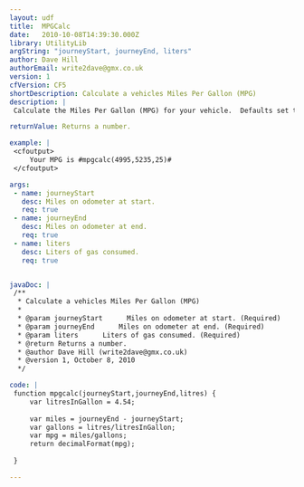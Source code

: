 ```yaml
---
layout: udf
title:  MPGCalc
date:   2010-10-08T14:39:30.000Z
library: UtilityLib
argString: "journeyStart, journeyEnd, liters"
author: Dave Hill
authorEmail: write2dave@gmx.co.uk
version: 1
cfVersion: CF5
shortDescription: Calculate a vehicles Miles Per Gallon (MPG)
description: |
 Calculate the Miles Per Gallon (MPG) for your vehicle.  Defaults set to UK values.

returnValue: Returns a number.

example: |
 <cfoutput>
     Your MPG is #mpgcalc(4995,5235,25)#
 </cfoutput>

args:
 - name: journeyStart
   desc: Miles on odometer at start.
   req: true
 - name: journeyEnd
   desc: Miles on odometer at end.
   req: true
 - name: liters
   desc: Liters of gas consumed.
   req: true


javaDoc: |
 /**
  * Calculate a vehicles Miles Per Gallon (MPG)
  * 
  * @param journeyStart      Miles on odometer at start. (Required)
  * @param journeyEnd      Miles on odometer at end. (Required)
  * @param liters      Liters of gas consumed. (Required)
  * @return Returns a number. 
  * @author Dave Hill (write2dave@gmx.co.uk) 
  * @version 1, October 8, 2010 
  */

code: |
 function mpgcalc(journeyStart,journeyEnd,litres) {
     var litresInGallon = 4.54;
     
     var miles = journeyEnd - journeyStart;
     var gallons = litres/litresInGallon;
     var mpg = miles/gallons;
     return decimalFormat(mpg);
     
 }

---
```


